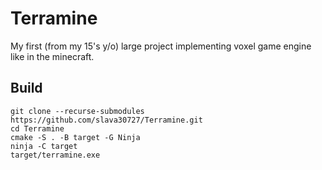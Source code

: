 # Terramine

My first (from my 15's y/o) large project implementing voxel game engine like in the minecraft.

## Build

```shell
git clone --recurse-submodules https://github.com/slava30727/Terramine.git
cd Terramine
cmake -S . -B target -G Ninja
ninja -C target
target/terramine.exe
```
